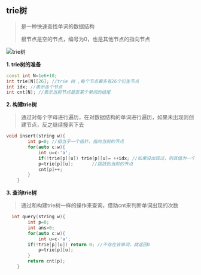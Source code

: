 ## trie树

> 是一种快速查找单词的数据结构
>
> 根节点是空的节点，编号为0，也是其他节点的指向节点

<img src="https://img-blog.csdn.net/20150509003807271" alt="trie树" style="zoom:100%;" />



**1. trie树的准备**

```c++
const int N=1e6+10;
int trie[N][26]; //trie 树 ,每个节点最多有26个衍生节点
int idx; //表示各个节点
int cnt[N]; //表示当前节点是否某个单词的结尾
```



**2. 构建trie树**

> 通过对每个字母进行遍历，在对数据结构的单词进行遍历，如果未出现则创建节点，反之继续搜索下去

```c++
void insert(string w){
        int p=0; //相当于一个指针，指向当前的节点
        for(auto c:w){
            int u=c-'a';
            if(!trie[p][u]) trie[p][u]= ++idx; //如果没出现过，则其值为一个节点
            p=trie[p][u];		//跳跃到当前的节点
            cnt[p]++;
        }
    }
```

**3. 查询trie树**

> 通过和构建trie树一样的操作来查询，借助cnt来判断单词出现的次数

```c++
  int query(string w){
        int p=0;
        int ans=0;
        for(auto c:w){           
            int u=c-'a';
        if(!trie[p][u]) return 0; //不存在该单词，就返回0
            p=trie[p][u];
        }
        return cnt[p];   
    }
```

